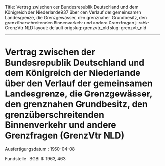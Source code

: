 Title: Vertrag zwischen der Bundesrepublik Deutschland und dem Königreich der Niederlande937
  über den Verlauf der gemeinsamen Landesgrenze, die Grenzgewässer, den grenznahen
  Grundbesitz, den grenzüberschreitenden Binnenverkehr und andere Grenzfragen
jurabk: GrenzVtr NLD
layout: default
origslug: grenzvtr_nld
slug: grenzvtr_nld

---

# Vertrag zwischen der Bundesrepublik Deutschland und dem Königreich der Niederlande über den Verlauf der gemeinsamen Landesgrenze, die Grenzgewässer, den grenznahen Grundbesitz, den grenzüberschreitenden Binnenverkehr und andere Grenzfragen (GrenzVtr NLD)

Ausfertigungsdatum
:   1960-04-08

Fundstelle
:   BGBl II: 1963, 463

